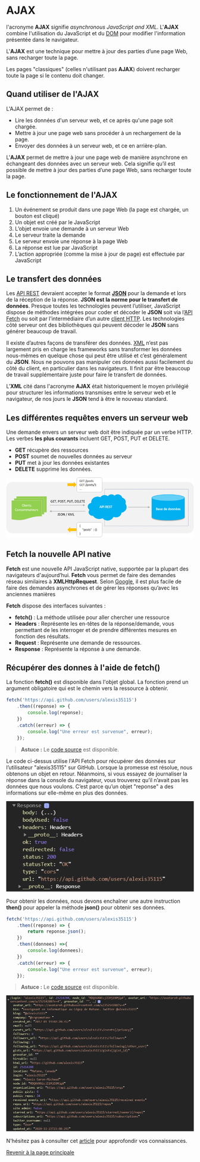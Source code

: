 # AJAX

l'acronyme __AJAX__ signifie _asynchronous JavaScript and XML_. L'__AJAX__ combine l'utilisation du JavaScript et du [DOM](https://fr.wikipedia.org/wiki/Document_Object_Model) pour modifier l'information présentée dans le navigateur.

L'__AJAX__ est une technique pour mettre à jour des parties d’une page Web, sans recharger toute la page.

Les pages "classiques" (celles n'utilisant pas __AJAX__) doivent recharger toute la page si le contenu doit changer.

## Quand utiliser de l'AJAX

L'AJAX permet de :

- Lire les données d'un serveur web, et ce après qu'une page soit chargée.
- Mettre à jour une page web sans procéder à un rechargement de la page.
- Envoyer des données à un serveur web, et ce en arrière-plan.

L'__AJAX__ permet de mettre à jour une page web de manière asynchrone en échangeant des données avec un serveur web. Cela signifie qu’il est possible de mettre à jour des parties d’une page Web, sans recharger toute la page.

## Le fonctionnement de l'__AJAX__

1. Un événement se produit dans une page Web (la page est chargée, un bouton est cliqué)
2. Un objet est créé par le JavaScript
3. L’objet envoie une demande à un serveur Web
4. Le serveur traite la demande
5. Le serveur envoie une réponse à la page Web
6. La réponse est lue par JavaScript
7. L’action appropriée (comme la mise à jour de page) est effectuée par JavaScript

## Le transfert des données

Les [API REST](https://fr.wikipedia.org/wiki/Representational_state_transfer) devraient accepter le format __[JSON](https://fr.wikipedia.org/wiki/JavaScript_Object_Notation#:~:text=JavaScript%20Object%20Notation%20(JSON)%20est,le%20permet%20XML%20par%20exemple.)__ pour la demande et lors de la réception de la réponse. __JSON est la norme pour le transfert de données__. Presque toutes les technologies peuvent l’utiliser, JavaScript dispose de méthodes intégrées pour coder et décoder le __JSON__ soit via l’[API Fetch](https://developer.mozilla.org/fr/docs/Web/API/Fetch_API) ou soit par l’intermédiaire d’un autre [client HTTP](https://fr.wikipedia.org/wiki/Client_HTTP#:~:text=Un%20client%20HTTP%20est%20un,HTTP%20(Hypertext%20Transfer%20Protocol).). Les technologies côté serveur ont des bibliothèques qui peuvent décoder le __JSON__ sans générer beaucoup de travail.

Il existe d’autres façons de transférer des données. [XML](https://fr.wikipedia.org/wiki/Extensible_Markup_Language) n’est pas largement pris en charge les frameworks sans transformer les données nous-mêmes en quelque chose qui peut être utilisé et c’est généralement du __JSON__. Nous ne pouvons pas manipuler ces données aussi facilement du côté du client, en particulier dans les navigateurs. Il finit par être beaucoup de travail supplémentaire juste pour faire le transfert de données.

L'__XML__ cité dans l'acronyme __AJAX__ était historiquement le moyen privilégié pour structurer les informations transmises entre le serveur web et le navigateur, de nos jours le __JSON__ tend à être le nouveau standard.

## Les différentes requêtes envers un serveur web

Une demande envers un serveur web doit être indiquée par un verbe HTTP. Les verbes __les plus courants__ incluent GET, POST, PUT et DELETE.

- __GET__ récupère des ressources
- __POST__ soumet de nouvelles données au serveur
- __PUT__ met à jour les données existantes
- __DELETE__ supprime les données.

![Architecture d'un API REST](../images/api-rest-architecture.png)

## Fetch la nouvelle API native

__Fetch__ est une nouvelle API JavaScript native, supportée par la plupart des navigateurs d'aujourd’hui. __Fetch__ vous permet de faire des demandes réseau similaires à __XMLHttpRequest__. Selon [Google](https://developers.google.com/web/ilt/pwa/working-with-the-fetch-api), il est plus facile de faire des demandes asynchrones et de gérer les réponses qu’avec les anciennes manières

__Fetch__ dispose des interfaces suivantes :

- __fetch()__ : La méthode utilisée pour aller chercher une ressource
- __Headers__ : Représente les en-têtes de la réponse/demande, vous permettant de les interroger et de prendre différentes mesures en fonction des résultats.
- __Request__ : Représente une demande de ressources.
- __Response__ : Représente la réponse à une demande.

## Récupérer des donnes à l'aide de __fetch()__

La fonction __fetch()__ est disponible dans l'objet global. La fonction prend un argument obligatoire qui est le chemin vers la ressource à obtenir.

```js
fetch('https://api.github.com/users/alexis35115')
    .then((reponse) => {
        console.log(reponse);
    })
    .catch((erreur) => {
        console.log("Une erreur est survenue", erreur);
    });
```

>**Astuce :** Le [code source](../src\exemple-ajax\index.html) est disponible.

Le code ci-dessus utilise l'API Fetch pour récupérer des données sur l’utilisateur "alexis35115" sur GitHub. Lorsque la promesse est résolue, nous obtenons un objet en retour. Néanmoins, si vous essayez de journaliser la réponse dans la console du navigateur, vous trouverez qu’il n’avait pas les données que nous voulons. C’est parce qu’un objet "reponse" a des informations sur elle-même en plus des données.

![Journalisation de l'objet de la réponse de l'API Fetch](../images/demo-fetch-console-reponse.PNG)

Pour obtenir les données, nous devons enchaîner une autre instruction __then()__ pour appeler la méthode __json()__ pour obtenir ses données.

```js
fetch('https://api.github.com/users/alexis35115')
    .then((reponse) => {
        return reponse.json();
    })
    .then((donnees) =>{
        console.log(donnees);
    })
    .catch((erreur) => {
        console.log("Une erreur est survenue", erreur);
    });
```

>**Astuce :** Le [code source](../src\exemple-ajax\index.html) est disponible.

![Informations sur l'utilisateur alexis35115 sur GitHub](../images/donnees-alexis35115-github-fetch.PNG)

N'hésitez pas à consulter cet [article](https://www.freecodecamp.org/news/javascript-fetch-api-tutorial-with-js-fetch-post-and-header-examples/) pour approfondir vos connaissances.

[Revenir à la page principale](../README.md)
